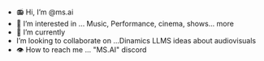 - 📻 Hi, I’m @ms.ai
- 👀 I’m interested in ... Music, Performance, cinema, shows... more
- 🤠 I’m currently 
-  I’m looking to collaborate on ...Dinamics LLMS ideas about audiovisuals
- 👁️ How to reach me ... "MS.AI" discord

<!---
MS.AI/"MS.AI" is a ✨ special ✨ repository because its `README.md` (this file) appears on your GitHub profile.
You can click the Preview link to take a look at your changes.
--->
